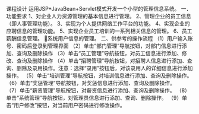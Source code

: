 课程设计
运用JSP+JavaBean+Servlet模式开发一个小型的管理信息系统。
一．功能要求 
1、对企业人力资源管理的基本信息进行管理。 
2、管理企业的员工信息（即人事管理功能）。 
3、实现为个人提供网络工作平台的功能。 
4、实现企业的应聘信息的管理功能。 
5、实现企业员工培训的一系列相关信息的管理。 
6、员工薪酬信息管理。 系统用户信息的管理。
二、供参考的操作流程
（1）用户输入账号、密码后登录到管理界面 
（2）单击“部门管理”导航按钮，对部门信息进行添加、查询及删除操作 
（3）单击“员工管理”导航按钮，对员工信息进行添加、修改、查询及删除操作 
（4）单击“招聘管理”导航按钮，对招聘人信息进行添加、查询、删除及录用操作。注意：选择“录用”按钮后，对该录用人的详细信息进行添加操作。 
（5）单击“培训管理”导航按钮，对培训信息进行添加、查询及删除操作。 
（6）单击“奖惩管理”导航按钮，对奖惩信息进行添加、查询及删除操作。  
（7）单击“薪资管理”导航按钮，对薪资信息进行添加、查询及删除操作。 
（8）单击“系统管理”导航按钮，对管理员信息进行添加、查询、删除操作。 
（9）单击“用户修改”按钮，对当前用户密码进行修改操作。
